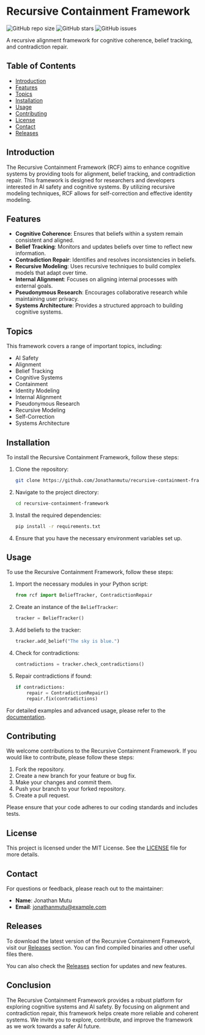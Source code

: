 # Recursive Containment Framework

![GitHub repo size](https://img.shields.io/github/repo-size/Jonathanmutu/recursive-containment-framework)
![GitHub stars](https://img.shields.io/github/stars/Jonathanmutu/recursive-containment-framework?style=social)
![GitHub issues](https://img.shields.io/github/issues/Jonathanmutu/recursive-containment-framework)

A recursive alignment framework for cognitive coherence, belief tracking, and contradiction repair.

## Table of Contents

- [Introduction](#introduction)
- [Features](#features)
- [Topics](#topics)
- [Installation](#installation)
- [Usage](#usage)
- [Contributing](#contributing)
- [License](#license)
- [Contact](#contact)
- [Releases](#releases)

## Introduction

The Recursive Containment Framework (RCF) aims to enhance cognitive systems by providing tools for alignment, belief tracking, and contradiction repair. This framework is designed for researchers and developers interested in AI safety and cognitive systems. By utilizing recursive modeling techniques, RCF allows for self-correction and effective identity modeling.

## Features

- **Cognitive Coherence**: Ensures that beliefs within a system remain consistent and aligned.
- **Belief Tracking**: Monitors and updates beliefs over time to reflect new information.
- **Contradiction Repair**: Identifies and resolves inconsistencies in beliefs.
- **Recursive Modeling**: Uses recursive techniques to build complex models that adapt over time.
- **Internal Alignment**: Focuses on aligning internal processes with external goals.
- **Pseudonymous Research**: Encourages collaborative research while maintaining user privacy.
- **Systems Architecture**: Provides a structured approach to building cognitive systems.

## Topics

This framework covers a range of important topics, including:

- AI Safety
- Alignment
- Belief Tracking
- Cognitive Systems
- Containment
- Identity Modeling
- Internal Alignment
- Pseudonymous Research
- Recursive Modeling
- Self-Correction
- Systems Architecture

## Installation

To install the Recursive Containment Framework, follow these steps:

1. Clone the repository:

   ```bash
   git clone https://github.com/Jonathanmutu/recursive-containment-framework.git
   ```

2. Navigate to the project directory:

   ```bash
   cd recursive-containment-framework
   ```

3. Install the required dependencies:

   ```bash
   pip install -r requirements.txt
   ```

4. Ensure that you have the necessary environment variables set up.

## Usage

To use the Recursive Containment Framework, follow these steps:

1. Import the necessary modules in your Python script:

   ```python
   from rcf import BeliefTracker, ContradictionRepair
   ```

2. Create an instance of the `BeliefTracker`:

   ```python
   tracker = BeliefTracker()
   ```

3. Add beliefs to the tracker:

   ```python
   tracker.add_belief("The sky is blue.")
   ```

4. Check for contradictions:

   ```python
   contradictions = tracker.check_contradictions()
   ```

5. Repair contradictions if found:

   ```python
   if contradictions:
       repair = ContradictionRepair()
       repair.fix(contradictions)
   ```

For detailed examples and advanced usage, please refer to the [documentation](https://github.com/Jonathanmutu/recursive-containment-framework/wiki).

## Contributing

We welcome contributions to the Recursive Containment Framework. If you would like to contribute, please follow these steps:

1. Fork the repository.
2. Create a new branch for your feature or bug fix.
3. Make your changes and commit them.
4. Push your branch to your forked repository.
5. Create a pull request.

Please ensure that your code adheres to our coding standards and includes tests.

## License

This project is licensed under the MIT License. See the [LICENSE](LICENSE) file for more details.

## Contact

For questions or feedback, please reach out to the maintainer:

- **Name**: Jonathan Mutu
- **Email**: jonathanmutu@example.com

## Releases

To download the latest version of the Recursive Containment Framework, visit our [Releases](https://github.com/Jonathanmutu/recursive-containment-framework/releases) section. You can find compiled binaries and other useful files there.

You can also check the [Releases](https://github.com/Jonathanmutu/recursive-containment-framework/releases) section for updates and new features.

## Conclusion

The Recursive Containment Framework provides a robust platform for exploring cognitive systems and AI safety. By focusing on alignment and contradiction repair, this framework helps create more reliable and coherent systems. We invite you to explore, contribute, and improve the framework as we work towards a safer AI future.